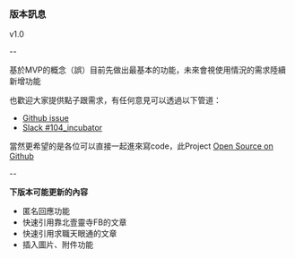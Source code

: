 ### 版本訊息
v1.0

--

基於MVP的概念（誤）目前先做出最基本的功能，未來會視使用情況的需求陸續新增功能

也歡迎大家提供點子跟需求，有任何意見可以透過以下管道：
 * [Github issue](https://github.com/Incubator-104-frontend/anonymous/issues)
 * [Slack #104_incubator](https://104corp.slack.com/archives/104_incubator)


當然更希望的是各位可以直接一起進來寫code，此Project [Open Source on Github](https://github.com/Incubator-104-frontend/anonymous)

--

__下版本可能更新的內容__

 * 匿名回應功能
 * 快速引用靠北壹靈寺FB的文章
 * 快速引用求職天眼通的文章
 * 插入圖片、附件功能